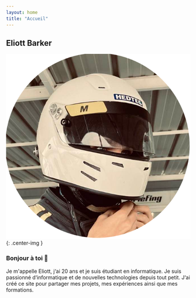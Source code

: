 ```yaml
---
layout: home
title: "Accueil"
---
```


## Eliott Barker

![Photo](assets/img/logo.png){: .center-img }

### Bonjour à toi :wave:

Je m'appelle Eliott, j&lsquo;ai 20 ans et je suis étudiant en informatique. Je suis passionné d&lsquo;informatique et de nouvelles technologies depuis tout petit. J&lsquo;ai créé ce site pour partager mes projets, mes expériences ainsi que mes formations.
